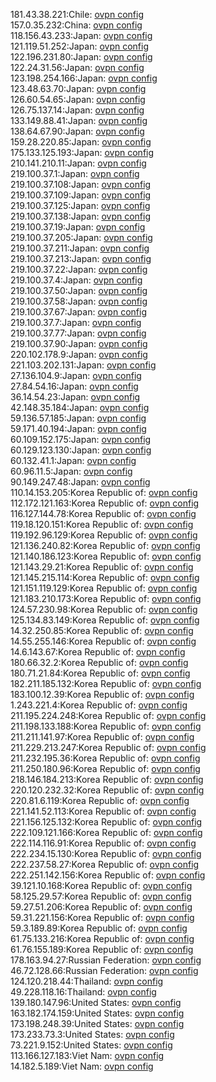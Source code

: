 181.43.38.221:Chile: [ovpn config](vpn/181_43_38_221.ovpn)  
157.0.35.232:China: [ovpn config](vpn/157_0_35_232.ovpn)  
118.156.43.233:Japan: [ovpn config](vpn/118_156_43_233.ovpn)  
121.119.51.252:Japan: [ovpn config](vpn/121_119_51_252.ovpn)  
122.196.231.80:Japan: [ovpn config](vpn/122_196_231_80.ovpn)  
122.24.31.56:Japan: [ovpn config](vpn/122_24_31_56.ovpn)  
123.198.254.166:Japan: [ovpn config](vpn/123_198_254_166.ovpn)  
123.48.63.70:Japan: [ovpn config](vpn/123_48_63_70.ovpn)  
126.60.54.65:Japan: [ovpn config](vpn/126_60_54_65.ovpn)  
126.75.137.14:Japan: [ovpn config](vpn/126_75_137_14.ovpn)  
133.149.88.41:Japan: [ovpn config](vpn/133_149_88_41.ovpn)  
138.64.67.90:Japan: [ovpn config](vpn/138_64_67_90.ovpn)  
159.28.220.85:Japan: [ovpn config](vpn/159_28_220_85.ovpn)  
175.133.125.193:Japan: [ovpn config](vpn/175_133_125_193.ovpn)  
210.141.210.11:Japan: [ovpn config](vpn/210_141_210_11.ovpn)  
219.100.37.1:Japan: [ovpn config](vpn/219_100_37_1.ovpn)  
219.100.37.108:Japan: [ovpn config](vpn/219_100_37_108.ovpn)  
219.100.37.109:Japan: [ovpn config](vpn/219_100_37_109.ovpn)  
219.100.37.125:Japan: [ovpn config](vpn/219_100_37_125.ovpn)  
219.100.37.138:Japan: [ovpn config](vpn/219_100_37_138.ovpn)  
219.100.37.19:Japan: [ovpn config](vpn/219_100_37_19.ovpn)  
219.100.37.205:Japan: [ovpn config](vpn/219_100_37_205.ovpn)  
219.100.37.211:Japan: [ovpn config](vpn/219_100_37_211.ovpn)  
219.100.37.213:Japan: [ovpn config](vpn/219_100_37_213.ovpn)  
219.100.37.22:Japan: [ovpn config](vpn/219_100_37_22.ovpn)  
219.100.37.4:Japan: [ovpn config](vpn/219_100_37_4.ovpn)  
219.100.37.50:Japan: [ovpn config](vpn/219_100_37_50.ovpn)  
219.100.37.58:Japan: [ovpn config](vpn/219_100_37_58.ovpn)  
219.100.37.67:Japan: [ovpn config](vpn/219_100_37_67.ovpn)  
219.100.37.7:Japan: [ovpn config](vpn/219_100_37_7.ovpn)  
219.100.37.77:Japan: [ovpn config](vpn/219_100_37_77.ovpn)  
219.100.37.90:Japan: [ovpn config](vpn/219_100_37_90.ovpn)  
220.102.178.9:Japan: [ovpn config](vpn/220_102_178_9.ovpn)  
221.103.202.131:Japan: [ovpn config](vpn/221_103_202_131.ovpn)  
27.136.104.9:Japan: [ovpn config](vpn/27_136_104_9.ovpn)  
27.84.54.16:Japan: [ovpn config](vpn/27_84_54_16.ovpn)  
36.14.54.23:Japan: [ovpn config](vpn/36_14_54_23.ovpn)  
42.148.35.184:Japan: [ovpn config](vpn/42_148_35_184.ovpn)  
59.136.57.185:Japan: [ovpn config](vpn/59_136_57_185.ovpn)  
59.171.40.194:Japan: [ovpn config](vpn/59_171_40_194.ovpn)  
60.109.152.175:Japan: [ovpn config](vpn/60_109_152_175.ovpn)  
60.129.123.130:Japan: [ovpn config](vpn/60_129_123_130.ovpn)  
60.132.41.1:Japan: [ovpn config](vpn/60_132_41_1.ovpn)  
60.96.11.5:Japan: [ovpn config](vpn/60_96_11_5.ovpn)  
90.149.247.48:Japan: [ovpn config](vpn/90_149_247_48.ovpn)  
110.14.153.205:Korea Republic of: [ovpn config](vpn/110_14_153_205.ovpn)  
112.172.121.163:Korea Republic of: [ovpn config](vpn/112_172_121_163.ovpn)  
116.127.144.78:Korea Republic of: [ovpn config](vpn/116_127_144_78.ovpn)  
119.18.120.151:Korea Republic of: [ovpn config](vpn/119_18_120_151.ovpn)  
119.192.96.129:Korea Republic of: [ovpn config](vpn/119_192_96_129.ovpn)  
121.136.240.82:Korea Republic of: [ovpn config](vpn/121_136_240_82.ovpn)  
121.140.186.123:Korea Republic of: [ovpn config](vpn/121_140_186_123.ovpn)  
121.143.29.21:Korea Republic of: [ovpn config](vpn/121_143_29_21.ovpn)  
121.145.215.114:Korea Republic of: [ovpn config](vpn/121_145_215_114.ovpn)  
121.151.119.129:Korea Republic of: [ovpn config](vpn/121_151_119_129.ovpn)  
121.183.210.173:Korea Republic of: [ovpn config](vpn/121_183_210_173.ovpn)  
124.57.230.98:Korea Republic of: [ovpn config](vpn/124_57_230_98.ovpn)  
125.134.83.149:Korea Republic of: [ovpn config](vpn/125_134_83_149.ovpn)  
14.32.250.85:Korea Republic of: [ovpn config](vpn/14_32_250_85.ovpn)  
14.55.255.146:Korea Republic of: [ovpn config](vpn/14_55_255_146.ovpn)  
14.6.143.67:Korea Republic of: [ovpn config](vpn/14_6_143_67.ovpn)  
180.66.32.2:Korea Republic of: [ovpn config](vpn/180_66_32_2.ovpn)  
180.71.21.84:Korea Republic of: [ovpn config](vpn/180_71_21_84.ovpn)  
182.211.185.132:Korea Republic of: [ovpn config](vpn/182_211_185_132.ovpn)  
183.100.12.39:Korea Republic of: [ovpn config](vpn/183_100_12_39.ovpn)  
1.243.221.4:Korea Republic of: [ovpn config](vpn/1_243_221_4.ovpn)  
211.195.224.248:Korea Republic of: [ovpn config](vpn/211_195_224_248.ovpn)  
211.198.133.188:Korea Republic of: [ovpn config](vpn/211_198_133_188.ovpn)  
211.211.141.97:Korea Republic of: [ovpn config](vpn/211_211_141_97.ovpn)  
211.229.213.247:Korea Republic of: [ovpn config](vpn/211_229_213_247.ovpn)  
211.232.195.36:Korea Republic of: [ovpn config](vpn/211_232_195_36.ovpn)  
211.250.180.96:Korea Republic of: [ovpn config](vpn/211_250_180_96.ovpn)  
218.146.184.213:Korea Republic of: [ovpn config](vpn/218_146_184_213.ovpn)  
220.120.232.32:Korea Republic of: [ovpn config](vpn/220_120_232_32.ovpn)  
220.81.6.119:Korea Republic of: [ovpn config](vpn/220_81_6_119.ovpn)  
221.141.52.113:Korea Republic of: [ovpn config](vpn/221_141_52_113.ovpn)  
221.156.125.132:Korea Republic of: [ovpn config](vpn/221_156_125_132.ovpn)  
222.109.121.166:Korea Republic of: [ovpn config](vpn/222_109_121_166.ovpn)  
222.114.116.91:Korea Republic of: [ovpn config](vpn/222_114_116_91.ovpn)  
222.234.15.130:Korea Republic of: [ovpn config](vpn/222_234_15_130.ovpn)  
222.237.58.27:Korea Republic of: [ovpn config](vpn/222_237_58_27.ovpn)  
222.251.142.156:Korea Republic of: [ovpn config](vpn/222_251_142_156.ovpn)  
39.121.10.168:Korea Republic of: [ovpn config](vpn/39_121_10_168.ovpn)  
58.125.29.57:Korea Republic of: [ovpn config](vpn/58_125_29_57.ovpn)  
59.27.51.206:Korea Republic of: [ovpn config](vpn/59_27_51_206.ovpn)  
59.31.221.156:Korea Republic of: [ovpn config](vpn/59_31_221_156.ovpn)  
59.3.189.89:Korea Republic of: [ovpn config](vpn/59_3_189_89.ovpn)  
61.75.133.216:Korea Republic of: [ovpn config](vpn/61_75_133_216.ovpn)  
61.76.155.189:Korea Republic of: [ovpn config](vpn/61_76_155_189.ovpn)  
178.163.94.27:Russian Federation: [ovpn config](vpn/178_163_94_27.ovpn)  
46.72.128.66:Russian Federation: [ovpn config](vpn/46_72_128_66.ovpn)  
124.120.218.44:Thailand: [ovpn config](vpn/124_120_218_44.ovpn)  
49.228.118.16:Thailand: [ovpn config](vpn/49_228_118_16.ovpn)  
139.180.147.96:United States: [ovpn config](vpn/139_180_147_96.ovpn)  
163.182.174.159:United States: [ovpn config](vpn/163_182_174_159.ovpn)  
173.198.248.39:United States: [ovpn config](vpn/173_198_248_39.ovpn)  
173.233.73.3:United States: [ovpn config](vpn/173_233_73_3.ovpn)  
73.221.9.152:United States: [ovpn config](vpn/73_221_9_152.ovpn)  
113.166.127.183:Viet Nam: [ovpn config](vpn/113_166_127_183.ovpn)  
14.182.5.189:Viet Nam: [ovpn config](vpn/14_182_5_189.ovpn)  
